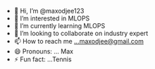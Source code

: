 - 👋 Hi, I’m @maxodjee123
- 👀 I’m interested in MLOPS
- 🌱 I’m currently learning MLOPS
- 💞️ I’m looking to collaborate on industry expert
- 📫 How to reach me ...maxodjee@gmail.com
- 😄 Pronouns: ... Max
- ⚡ Fun fact: ...Tennis

<!---
maxodjee123/maxodjee123 is a ✨ special ✨ repository because its `README.md` (this file) appears on your GitHub profile.
You can click the Preview link to take a look at your changes.
--->

